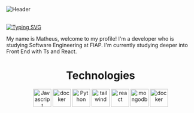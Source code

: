 <!-- Level 3: Add custom code -->

![Header](https://i.imgur.com/XClq6IE.png)
<br>
<br> 

<div align="left">

[![Typing SVG](https://readme-typing-svg.demolab.com?font=Fira+Code&weight=500&size=32&pause=1000&random=false&width=435&lines=Welcome+to+my+profile)](https://git.io/typing-svg)

</div>


<p align="left"> 
  My name is Matheus, welcome to my profile! I'm a developer who is studying Software Engineering at FIAP.
  I'm currently studying deeper into Front End with Ts and React.

</p>





<!-- [![activity graph](https://github-readme-activity-graph.vercel.app/graph?username=imneli&theme=github-dark-dimmed&custom_title=imneli%20Activity%20Graph&hide_border=true)](https://github.com/ashutosh00710/github-readme-activity-graph) -->

<h1 align="center"> <strong>Technologies</strong></h1>

<p align="center">
  <a href="#" title="JavaScript">
<img src="https://i.imgur.com/lbiRxUl.png" alt="Javascript" width="48px"/></a>

<a href="#" title="typescript">
  <img src="https://img.icons8.com/?size=100&id=nCj4PvnCO0tZ&format=png&color=000000" alt="docker" width="48px"/></a>
  
  <a href="#" title="Python">
  <img src="https://i.imgur.com/ItvUS0k.png" alt="Python" width="48px"/></a>
<a href="#" title="Tailwind">
  <img src="https://img.icons8.com/?size=100&id=4PiNHtUJVbLs&format=png&color=000000" alt="tailwind" width="48px"/></a>

  <a href="#" title="react">
  <img src="https://img.icons8.com/?size=100&id=NfbyHexzVEDk&format=png&color=000000" alt="react" width="48px"/></a>


  <a href="#" title="mongodb">
  <img src="https://static-00.iconduck.com/assets.00/mongodb-icon-2048x2048-cezvpn3f.png" alt="mongodb" width="48px"/></a>

  <a href="#" title="docker">
  <img src="https://cdn.icon-icons.com/icons2/2407/PNG/512/docker_icon_146192.png" alt="docker" width="48px"/></a>

</p>


<br>
<br> 


